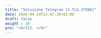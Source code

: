 ```yaml
---
title: "Soluzione Telegram [S.TLG.STD00]"
date: 2020-04-24T22:47:10+02:00
draft: false
weight : 10
pre: "<b>721. </b>"
---
```

